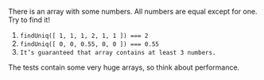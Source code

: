 There is an array with some numbers. All numbers are equal except for one. Try to find it!

1. `findUniq([ 1, 1, 1, 2, 1, 1 ]) === 2`
2. `findUniq([ 0, 0, 0.55, 0, 0 ]) === 0.55`
3. `It’s guaranteed that array contains at least 3 numbers.`

The tests contain some very huge arrays, so think about performance.